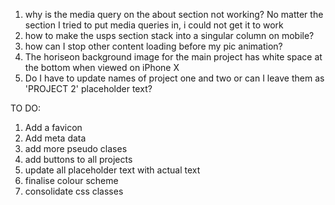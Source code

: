 
1. why is the media query on the about section not working?  No matter the section I tried to put media queries in, i could not get it to work
2. how to make the usps section stack into a singular column on mobile?
3. how can I stop other content loading before my pic animation?
4. The horiseon background image for the main project has white space at the bottom when viewed on iPhone X
5. Do I have to update names of project one and two or can I leave them as 'PROJECT 2' placeholder text?

TO DO:
1. Add a favicon
2. Add meta data
3. add more pseudo clases
4. add buttons to all projects
5. update all placeholder text with actual text
6. finalise colour scheme
7. consolidate css classes
